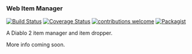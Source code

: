 ### Web Item Manager 
[![Build Status](https://travis-ci.org/notvita/web-item-manager.svg?branch=master)](https://travis-ci.org/notvita/web-item-manager) [![Coverage Status](https://coveralls.io/repos/github/notvita/web-item-manager/badge.svg?branch=master)](https://coveralls.io/github/notvita/web-item-manager?branch=master) [![contributions welcome](https://img.shields.io/badge/contributions-welcome-brightgreen.svg?style=flat)](https://github.com/dwyl/esta/issues)
[![Packagist](https://img.shields.io/packagist/l/doctrine/orm.svg)]()

A Diablo 2 item manager and item dropper.

More info coming soon.

